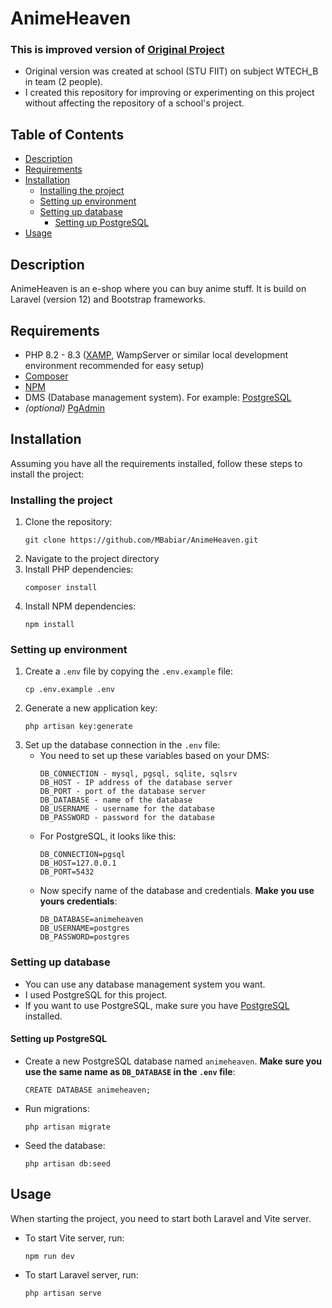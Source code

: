 # AnimeHeaven

### This is improved version of [Original Project](https://github.com/MBabiar/WTECH-Eshop)

-   Original version was created at school (STU FIIT) on subject WTECH_B in team (2 people).
-   I created this repository for improving or experimenting on this project without affecting the repository of a school's project.

## Table of Contents

- [Description](#description)
- [Requirements](#requirements)
- [Installation](#installation)
  - [Installing the project](#installing-the-project)
  - [Setting up environment](#setting-up-environment)
  - [Setting up database](#setting-up-database)
    - [Setting up PostgreSQL](#setting-up-postgresql)
- [Usage](#usage)

## Description

AnimeHeaven is an e-shop where you can buy anime stuff. It is build on Laravel (version 12) and Bootstrap frameworks.

## Requirements

-   PHP 8.2 - 8.3 ([XAMP](https://www.apachefriends.org), WampServer or similar local development environment recommended for easy setup)
-   [Composer](https://getcomposer.org)
-   [NPM](https://docs.npmjs.com/downloading-and-installing-node-js-and-npm)
-   DMS (Database management system). For example: [PostgreSQL](https://www.postgresql.org/download/)
-   _(optional)_ [PgAdmin](https://www.pgadmin.org)

## Installation

Assuming you have all the requirements installed, follow these steps to install the project:

### Installing the project

1. Clone the repository:
    ```
    git clone https://github.com/MBabiar/AnimeHeaven.git
    ```
2. Navigate to the project directory
3. Install PHP dependencies:
    ```
    composer install
    ```
4. Install NPM dependencies:
    ```
    npm install
    ```

### Setting up environment

1. Create a `.env` file by copying the `.env.example` file:
    ```****
    cp .env.example .env
    ```
2. Generate a new application key:
    ```
    php artisan key:generate
    ```
3. Set up the database connection in the `.env` file:
    - You need to set up these variables based on your DMS:
        ```
        DB_CONNECTION - mysql, pgsql, sqlite, sqlsrv
        DB_HOST - IP address of the database server
        DB_PORT - port of the database server
        DB_DATABASE - name of the database
        DB_USERNAME - username for the database
        DB_PASSWORD - password for the database
        ```
    - For PostgreSQL, it looks like this:
        ```
        DB_CONNECTION=pgsql
        DB_HOST=127.0.0.1
        DB_PORT=5432
        ```
    - Now specify name of the database and credentials. **Make you use yours credentials**:
        ```
        DB_DATABASE=animeheaven
        DB_USERNAME=postgres
        DB_PASSWORD=postgres
        ```

### Setting up database

-   You can use any database management system you want.
-   I used PostgreSQL for this project.
-   If you want to use PostgreSQL, make sure you have [PostgreSQL](https://www.postgresql.org/download/) installed.

#### Setting up PostgreSQL

-   Create a new PostgreSQL database named `animeheaven`. **Make sure you use the same name as `DB_DATABASE` in the `.env` file**:
    ```
    CREATE DATABASE animeheaven;
    ```
-   Run migrations:
    ```
    php artisan migrate
    ```
-   Seed the database:
    ```
    php artisan db:seed
    ```

## Usage

When starting the project, you need to start both Laravel and Vite server.

-   To start Vite server, run:
    ```
    npm run dev
    ```
-   To start Laravel server, run:
    ```
    php artisan serve
    ```
